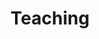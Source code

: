 ---
# An instance of the Experience widget.
# Documentation: https://wowchemy.com/docs/page-builder/
widget: experience

# This file represents a page section.
headless: true

# Order that this section appears on the page.
weight: 40

title: Teaching
subtitle:

# Date format for experience
#   Refer to https://wowchemy.com/docs/customization/#date-format
date_format: Jan 2006

# Experiences.
#   Add/remove as many `experience` items below as you like.
#   Required fields are `title`, `company`, and `date_start`.
#   Leave `date_end` empty if it's your current employer.
#   Begin multi-line descriptions with YAML's `|2-` multi-line prefix.
experience:
  - title: Data and Analysis for Marketing Decisions
    company: University of Pennsylvania, the Wharton School
    location: MBA and Undergraduate
    date_start: '2020-09-01'
    date_end: ''
    description: 'Wharton Teaching Excellence Award - 2020.'
        
  - title: Introduction to Structural Modeling
    company: Georgia State University, J. Mack Robinson College of Business
    location: Doctoral seminar
    date_start: '2020-01-01'
    date_end: '2020-05-31'

  - title: Data Driven Marketing
    company: Georgia State University, J. Mack Robinson College of Business
    location: Graduate
    date_start: '2020-01-01'
    date_end: '2020-05-31'

design:
  columns: '2'
---